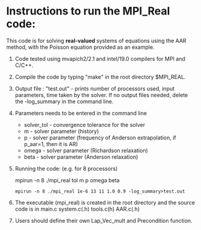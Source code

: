 # Instructions to run the MPI_Real code:

This code is for solving **real-valued** systems of equations using the AAR method, with the Poisson equation provided as an example. 

1. Code tested using mvapich2/2.1 and intel/19.0 compilers for MPI and C/C++. 

2. Compile the code by typing "make" in the root directory $MPI_REAL.
    
3. Output file : "test.out" - prints number of processors used, input parameters, time taken by the solver.
    If no output files needed, delete the -log_summary in the command line.

4. Parameters needs to be entered in the command line
    + solver_tol - convergence tolerance for the solver
    + m          - solver parameter (history)
    + p          - solver parameter (frequency of Anderson extrapolation, if p_aar=1, then it is AR)
    + omega      - solver parameter (Richardson relaxation)
    + beta       - solver parameter (Anderson relaxation)
    
5. Running the code: (e.g. for 8 processors)
        
    mpirun -n 8 ./mpi_real tol m p omega beta
            
    `mpirun -n 8 ./mpi_real 1e-6 13 11 1.0 0.9 -log_summary>test.out`
	   
6. The executable (mpi_real) is created in the root directory and the source code is in main.c system.c(.h) tools.c(h) AAR.c(.h)

7. Users should define their own Lap_Vec_mult and Precondition function.